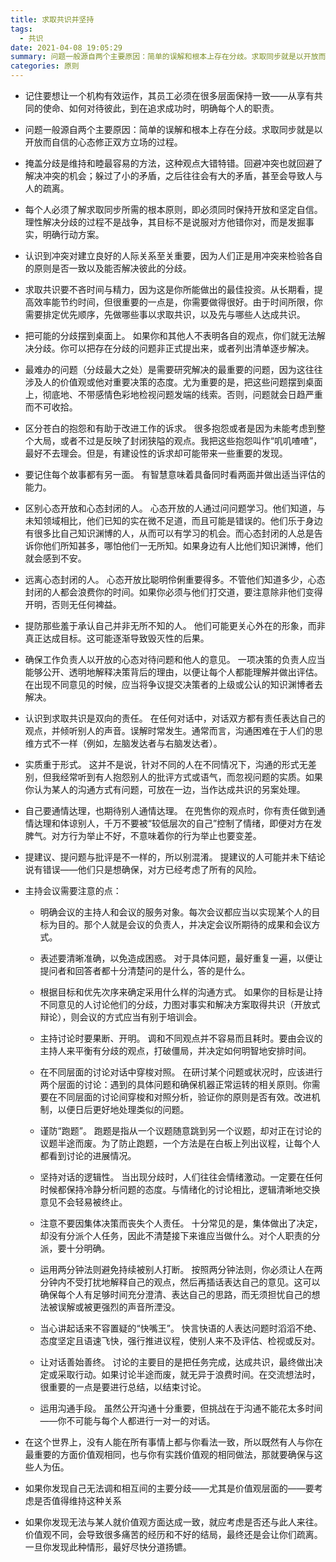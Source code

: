 ```yaml
---
title: 求取共识并坚持
tags:
  - 共识
date: 2021-04-08 19:05:29
summary: 问题一般源自两个主要原因：简单的误解和根本上存在分歧。求取同步就是以开放而自信的心态修正双方立场的过程。
categories: 原则
---
```



- 记住要想让一个机构有效运作，其员工必须在很多层面保持一致——从享有共同的使命、如何对待彼此，到在追求成功时，明确每个人的职责。

- 问题一般源自两个主要原因：简单的误解和根本上存在分歧。求取同步就是以开放而自信的心态修正双方立场的过程。

- 掩盖分歧是维持和睦最容易的方法，这种观点大错特错。回避冲突也就回避了解决冲突的机会；躲过了小的矛盾，之后往往会有大的矛盾，甚至会导致人与人的疏离。

- 每个人必须了解求取同步所需的根本原则，即必须同时保持开放和坚定自信。理性解决分歧的过程不是战争，其目标不是说服对方他错你对，而是发掘事实，明确行动方案。

- 认识到冲突对建立良好的人际关系至关重要，因为人们正是用冲突来检验各自的原则是否一致以及能否解决彼此的分歧。

- 求取共识要不吝时间与精力，因为这是你所能做出的最佳投资。从长期看，提高效率能节约时间，但很重要的一点是，你需要做得很好。由于时间所限，你需要排定优先顺序，先做哪些事以求取共识，以及先与哪些人达成共识。

- 把可能的分歧摆到桌面上。 如果你和其他人不表明各自的观点，你们就无法解决分歧。你可以把存在分歧的问题非正式提出来，或者列出清单逐步解决。

- 最难办的问题（分歧最大之处）是需要研究解决的最重要的问题，因为这往往涉及人的价值观或他对重要决策的态度。尤为重要的是，把这些问题摆到桌面上，彻底地、不带感情色彩地检视问题发端的线索。否则，问题就会日趋严重而不可收拾。

- 区分苍白的抱怨和有助于改进工作的诉求。 很多抱怨或者是因为未能考虑到整个大局，或者不过是反映了封闭狭隘的观点。我把这些抱怨叫作“叽叽喳喳”，最好不去理会。但是，有建设性的诉求却可能带来一些重要的发现。

- 要记住每个故事都有另一面。 有智慧意味着具备同时看两面并做出适当评估的能力。

- 区别心态开放和心态封闭的人。 心态开放的人通过问问题学习。他们知道，与未知领域相比，他们已知的实在微不足道，而且可能是错误的。他们乐于身边有很多比自己知识渊博的人，从而可以有学习的机会。而心态封闭的人总是告诉你他们所知甚多，哪怕他们一无所知。如果身边有人比他们知识渊博，他们就会感到不安。

- 远离心态封闭的人。 心态开放比聪明伶俐重要得多。不管他们知道多少，心态封闭的人都会浪费你的时间。如果你必须与他们打交道，要注意除非他们变得开明，否则无任何裨益。

- 提防那些羞于承认自己并非无所不知的人。 他们可能更关心外在的形象，而非真正达成目标。这可能逐渐导致毁灭性的后果。

- 确保工作负责人以开放的心态对待问题和他人的意见。 一项决策的负责人应当能够公开、透明地解释决策背后的理由，以便让每个人都能理解并做出评估。在出现不同意见的时候，应当将争议提交决策者的上级或公认的知识渊博者去解决。

- 认识到求取共识是双向的责任。 在任何对话中，对话双方都有责任表达自己的观点，并倾听别人的声音。误解时常发生。通常而言，沟通困难在于人们的思维方式不一样（例如，左脑发达者与右脑发达者）。

- 实质重于形式。 这并不是说，针对不同的人在不同情况下，沟通的形式无差别，但我经常听到有人抱怨别人的批评方式或语气，而忽视问题的实质。如果你认为某人的沟通方式有问题，可放在一边，当作达成共识的另案处理。

- 自己要通情达理，也期待别人通情达理。 在兜售你的观点时，你有责任做到通情达理和体谅别人，千万不要被“较低层次的自己”控制了情绪，即便对方在发脾气。对方行为举止不好，不意味着你的行为举止也要变差。

- 提建议、提问题与批评是不一样的，所以别混淆。 提建议的人可能并未下结论说有错误——他们只是想确保，对方已经考虑了所有的风险。

- 主持会议需要注意的点：

  - 明确会议的主持人和会议的服务对象。每次会议都应当以实现某个人的目标为目的。那个人就是会议的负责人，并决定会议所期待的成果和会议方式。

  - 表述要清晰准确，以免造成困惑。 对于具体问题，最好重复一遍，以便让提问者和回答者都十分清楚问的是什么，答的是什么。

  - 根据目标和优先次序来确定采用什么样的沟通方式。 如果你的目标是让持不同意见的人讨论他们的分歧，力图对事实和解决方案取得共识（开放式辩论），则会议的方式应当有别于培训会。

  - 主持讨论时要果断、开明。 调和不同观点并不容易而且耗时。要由会议的主持人来平衡有分歧的观点，打破僵局，并决定如何明智地安排时间。

  - 在不同层面的讨论对话中穿梭对照。 在研讨某个问题或状况时，应该进行两个层面的讨论：遇到的具体问题和确保机器正常运转的相关原则。你需要在不同层面的讨论间穿梭和对照分析，验证你的原则是否有效。改进机制，以便日后更好地处理类似的问题。

  - 谨防“跑题”。 跑题是指从一个议题随意跳到另一个议题，却对正在讨论的议题半途而废。为了防止跑题，一个方法是在白板上列出议程，让每个人都看到讨论的进展情况。

  - 坚持对话的逻辑性。 当出现分歧时，人们往往会情绪激动。一定要在任何时候都保持冷静分析问题的态度。与情绪化的讨论相比，逻辑清晰地交换意见不会轻易被终止。

  - 注意不要因集体决策而丧失个人责任。 十分常见的是，集体做出了决定，却没有分派个人任务，因此不清楚接下来谁应当做什么。对个人职责的分派，要十分明确。

  - 运用两分钟法则避免持续被别人打断。 按照两分钟法则，你必须让人在两分钟内不受打扰地解释自己的观点，然后再插话表达自己的意见。这可以确保每个人有足够时间充分澄清、表达自己的思路，而无须担忧自己的想法被误解或被更强烈的声音所湮没。

  - 当心讲起话来不容置疑的“快嘴王”。 快言快语的人表达问题时滔滔不绝、态度坚定且语速飞快，强行推进议程，使别人来不及评估、检视或反对。

  - 让对话善始善终。 讨论的主要目的是把任务完成，达成共识，最终做出决定或采取行动。如果讨论半途而废，就无异于浪费时间。在交流想法时，很重要的一点是要进行总结，以结束讨论。

  - 运用沟通手段。 虽然公开沟通十分重要，但挑战在于沟通不能花太多时间——你不可能与每个人都进行一对一的对话。

- 在这个世界上，没有人能在所有事情上都与你看法一致，所以既然有人与你在最重要的方面价值观相同，也与你有实践价值观的相同做法，那就要确保与这些人为伍。

- 如果你发现自己无法调和相互间的主要分歧——尤其是价值观层面的——要考虑是否值得维持这种关系

- 如果你发现无法与某人就价值观方面达成一致，就应考虑是否还与此人来往。价值观不同，会导致很多痛苦的经历和不好的结局，最终还是会让你们疏离。一旦你发现此种情形，最好尽快分道扬镳。